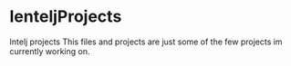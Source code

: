 # IenteljProjects
Intelj projects
This files and projects are just some of the few projects im currently working on.

